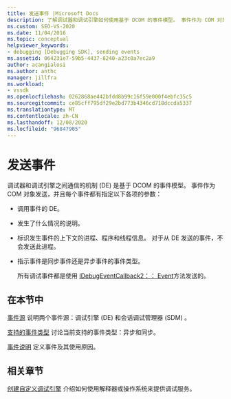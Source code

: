 ```yaml
---
title: 发送事件 |Microsoft Docs
description: 了解调试器和调试引擎如何使用基于 DCOM 的事件模型。 事件作为 COM 对象发送。
ms.custom: SEO-VS-2020
ms.date: 11/04/2016
ms.topic: conceptual
helpviewer_keywords:
- debugging [Debugging SDK], sending events
ms.assetid: 064231e7-59b5-4437-8240-a23c0a7ec2a9
author: acangialosi
ms.author: anthc
manager: jillfra
ms.workload:
- vssdk
ms.openlocfilehash: 0262868ae442bfdd8b99c16f59e000f4ebfc35c5
ms.sourcegitcommit: ce85cff795df29e2bd773b4346cd718dccda5337
ms.translationtype: MT
ms.contentlocale: zh-CN
ms.lasthandoff: 12/08/2020
ms.locfileid: "96847905"
---
```

# <a name="send-events"></a>发送事件
调试器和调试引擎之间通信的机制 (DE) 是基于 DCOM 的事件模型。 事件作为 COM 对象发送，并且每个事件都有指定以下各项的参数：

- 调用事件的 DE。

- 发生了什么情况的说明。

- 标识发生事件的上下文的进程、程序和线程信息。 对于从 DE 发送的事件，不会发送此进程。

- 指示事件是同步事件还是异步事件的事件类型。

  所有调试事件都是使用 [IDebugEventCallback2：： Event](../../extensibility/debugger/reference/idebugeventcallback2-event.md)方法发送的。

## <a name="in-this-section"></a>在本节中
 [事件源](../../extensibility/debugger/event-sources-visual-studio-sdk.md) 说明两个事件源：调试引擎 (DE) 和会话调试管理器 (SDM) 。

 [支持的事件类型](../../extensibility/debugger/supported-event-types.md) 讨论当前支持的事件类型：异步和同步。

 [事件说明](../../extensibility/debugger/event-descriptions.md) 定义事件及其使用原因。

## <a name="related-sections"></a>相关章节
 [创建自定义调试引擎](../../extensibility/debugger/creating-a-custom-debug-engine.md) 介绍如何使用解释器或操作系统来提供调试服务。
